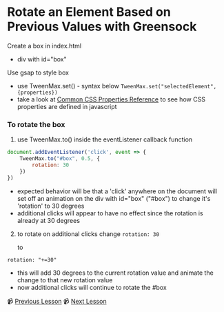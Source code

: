 # Rotate an Element Based on Previous Values with Greensock

Create a box in index.html
- div with id="box"

Use gsap to style box
- use TweenMax.set() - syntax below
`TweenMax.set("selectedElement", {properties})`
- take a look at [Common CSS Properties Reference](https://developer.mozilla.org/en-US/docs/Web/CSS/CSS_Properties_Reference) to see how CSS properties are defined in javascript

### To rotate the box
1. use TweenMax.to() inside the eventListener callback function
```js
document.addEventListener('click', event => {
    TweenMax.to("#box", 0.5, {
        rotation: 30
    })
})
```
- expected behavior will be that a 'click' anywhere on the document will set off an animation on the div with id="box" ("#box") to change it's 'rotation' to 30 degrees
- additional clicks will appear to have no effect since the rotation is already at 30 degrees
2. to rotate on additional clicks change 
`rotation: 30`
    
    to 

`rotation: "+=30"`

- this will add 30 degrees to the current rotation value and animate the change to that new rotation value
- now additional clicks will continue to rotate the #box


📹 [Previous Lesson](https://egghead.io/lessons/greensock-animate-and-center-an-element-to-a-click-event-with-greensock)
📹 [Next Lesson](https://egghead.io/lessons/greensock-create-animation-steps-with-greensock-s-timeline)